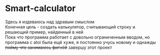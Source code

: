 # Smart-calculator
Здесь я издеваюсь над здравым смыслом  
Конечная цель - создать калькулятор, считывающий строку и решающий пример, найденный в ней  
Пока что программа работает с довольно ограниченным вводом, но программа с atoi была ещё хуже, я постоянно учусь новому и однажды ~~пойму что занимаюсь фигнёй~~ завершу этот проект  
